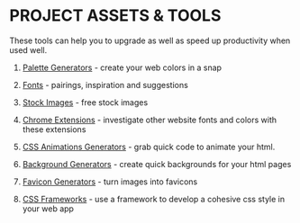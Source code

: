 # PROJECT ASSETS & TOOLS

These tools can help you to upgrade as well as speed up productivity when used well.

1. [Palette Generators](palette-generators.md) - create your web colors in a snap

1. [Fonts](fonts.md) - pairings, inspiration and suggestions

1. [Stock Images](images.md) - free stock images

1. [Chrome Extensions](chrome-extensions.md) - investigate other website fonts and colors with these extensions

1. [CSS Animations Generators](css-animations.md) - grab quick code to animate your html.

1. [Background Generators](background-generators.md) - create quick backgrounds for your html pages

1. [Favicon Generators](favicon-generators.md) - turn images into favicons

1. [CSS Frameworks](css-frameworks.md) - use a framework to develop a cohesive css style in your web app
